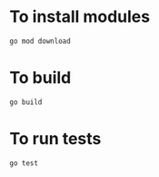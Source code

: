 # To install modules

```bash
go mod download
```

# To build

```bash
go build
```

# To run tests

```bash
go test
```
